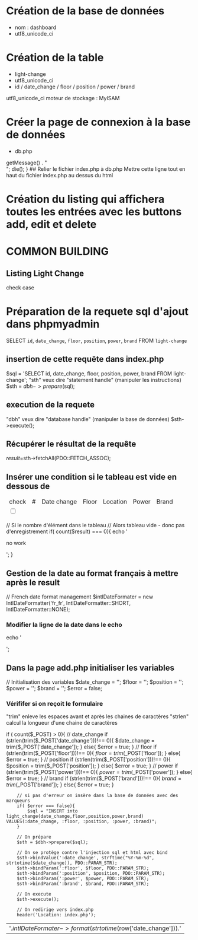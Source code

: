 # Création de la base de données
- nom : dashboard
- utf8_unicode_ci

# Création de la table
- light-change
- utf8_unicode_ci
- id / date_change / floor / position / power / brand

utf8_unicode_ci
moteur de stockage : MyISAM

# Créer la page de connexion à la base de données
- db.php

<?php
define('DATABASE', 'dashboard');
define('USER', 'root');
define('PWD', '');
define('HOST', 'localhost');
try {
    $dbh = new PDO('mysql:host='.HOST.';dbname='.DATABASE, USER, PWD);
} 
catch (PDOException $e) {
    print "Erreur !: " . $e->getMessage() . "<br/>";
    die();
}

## Relier le fichier index.php à db.php
Mettre cette ligne tout en haut du fichier index.php au dessus du html
<?PHP 
    require_once('db.php');
?>

# Création du listing <html> qui affichera toutes les entrées avec les buttons add, edit et delete
<div class="container">
    <!-- Titles of the dashboard -->
    <h1>COMMON BUILDING</h1>
        <h2>Listing Light Change</h2>
            <!-- Listing of the dashboard -->
            <table class="table">
                <thead class="thead-dark">
                    <tr>
                        <td scope="col" type="checkbox">check</td>
                        <td scope="col">#</td>
                        <td scope="col">Date change</td>
                        <td scope="col">Floor</td>
                        <td scope="col">Location</td>
                        <td scope="col">Power</td>
                        <td scope="col">Brand</td>
                    </tr>
            

</div>

check case
<td><input type="checkbox" aria-label="Checkbox for following text input"></td>

# Préparation de la requete sql d'ajout dans phpmyadmin
SELECT `id`, `date_change`, `floor`, `position`, `power`, `brand` FROM `light-change`

## insertion de cette requête dans index.php
$sql = 'SELECT id, date_change, floor, position, power, brand FROM light-change';
"sth" veux dire "statement handle" (manipuler les instructions)
$sth = $dbh->prepare($sql);

## execution de la requete
"dbh" veux dire "database handle" (manipuler la base de données)
$sth->execute();

## Récupérer le résultat de la requête
$result =$sth->fetchAll(PDO::FETCH_ASSOC);

## Insérer une condition si le tableau est vide en dessous de <table>
// Si le nombre d'élément dans le tableau
// Alors tableau vide - donc pas d'enregistrement
    if( count($result) === 0){
        echo '<p>no work</p>';
    }

## Gestion de la date au format français à mettre après le result
// French date format management
    $intlDateFormater = new IntlDateFormatter('fr_fr', IntlDateFormatter::SHORT, IntlDateFormatter::NONE);
### Modifier la ligne de la date dans le echo
echo '<td>'.$intlDateFormater->format(strtotime($row['date_change'])).'</td>';

## Dans la page add.php initialiser les variables
//  Initialisation des variables
    $date_change = '';
    $floor = '';
    $position = '';
    $power = '';
    $brand = '';
    $error = false;

### Vérififer si on reçoit le formulaire
"trim" enleve les espaces avant et après les chaines de caractères
"strlen" calcul la longueur d'une chaine de caractères

if ( count($_POST) > 0){
        // date_change
        if (strlen(trim($_POST['date_change']))!== 0){
            $date_change = trim($_POST['date_change']);
        }
        else{
            $error = true;
        }
        // floor
        if (strlen(trim($_POST['floor']))!== 0){
            $floor = trim($_POST['floor']);
        }
        else{
            $error = true;
        }
        // position
        if (strlen(trim($_POST['position']))!== 0){
            $position = trim($_POST['position']);
        }
        else{
            $error = true;
        }
        // power
        if (strlen(trim($_POST['power']))!== 0){
            $power = trim($_POST['power']);
        }
        else{
            $error = true;
        }
        // brand
        if (strlen(trim($_POST['brand']))!== 0){
            $brand = trim($_POST['brand']);
        }
        else{
            $error = true;
        }

        // si pas d'erreur on insère dans la base de données avec des marqueurs
        if( $error === false){
            $sql = "INSERT into light_change(date_change,floor,position,power,brand) VALUES(:date_change, :floor, :position, :power, :brand)";
        }

        // On prépare
        $sth = $dbh->prepare($sql);

        // On se protège contre l'injection sql et html avec bind
        $sth->bindValue(':date_change', strftime("%Y-%m-%d", strtotime($date_change)), PDO::PARAM_STR);
        $sth->bindParam(':floor', $floor, PDO::PARAM_STR);
        $sth->bindParam(':position', $position, PDO::PARAM_STR);
        $sth->bindParam(':power', $power, PDO::PARAM_STR);
        $sth->bindParam(':brand', $brand, PDO::PARAM_STR);

        // On execute
        $sth->execute();

        // On redirige vers index.php
        header('Location: index.php');



